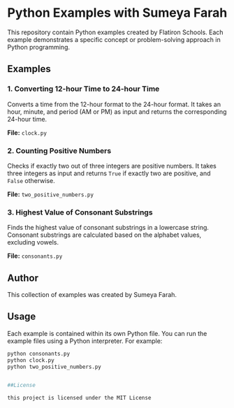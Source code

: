 # Python Examples with Sumeya Farah

This repository contain Python examples created by Flatiron Schools. Each example demonstrates a specific concept or problem-solving approach in Python programming.

## Examples

### 1. Converting 12-hour Time to 24-hour Time

Converts a time from the 12-hour format to the 24-hour format. It takes an hour, minute, and period (AM or PM) as input and returns the corresponding 24-hour time.

**File:** `clock.py`

### 2. Counting Positive Numbers

Checks if exactly two out of three integers are positive numbers. It takes three integers as input and returns `True` if exactly two are positive, and `False` otherwise.

**File:** `two_positive_numbers.py`

### 3. Highest Value of Consonant Substrings

Finds the highest value of consonant substrings in a lowercase string. Consonant substrings are calculated based on the alphabet values, excluding vowels.

**File:** `consonants.py`

## Author

This collection of examples was created by Sumeya Farah.

## Usage

Each example is contained within its own Python file. You can run the example files using a Python interpreter. For example:

```bash
python consonants.py
python clock.py
python two_positive_numbers.py


##License

this project is licensed under the MIT License
